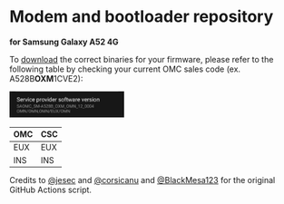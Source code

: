 # Modem and bootloader repository
**for Samsung Galaxy A52 4G**

To [download](https://github.com/Ryzen5950XT/proprietary_vendor_samsung_a52q/releases) the correct binaries for your firmware, please refer to the following table by checking your current OMC sales code (ex. A528B**OXM**1CVE2):

<img src="readme-res/omc-info.jpg" width="40%"/>

| OMC | CSC |
| --- | --- |
| EUX | EUX |
| INS | INS |

Credits to [@jesec](https://github.com/jesec) and [@corsicanu](https://github.com/corsicanu) and [@BlackMesa123](https://github.com/BlackMesa123) for the original GitHub Actions script.
